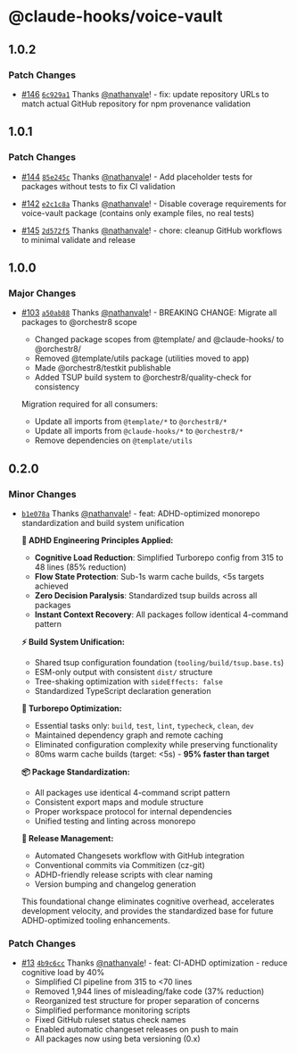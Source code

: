 # @claude-hooks/voice-vault

## 1.0.2

### Patch Changes

- [#146](https://github.com/nathanvale/orchestr8/pull/146)
  [`6c929a1`](https://github.com/nathanvale/orchestr8/commit/6c929a1c556abb744e248083aeb32f1ff085c6ca)
  Thanks [@nathanvale](https://github.com/nathanvale)! - fix: update repository
  URLs to match actual GitHub repository for npm provenance validation

## 1.0.1

### Patch Changes

- [#144](https://github.com/nathanvale/orchestr8/pull/144)
  [`85e245c`](https://github.com/nathanvale/orchestr8/commit/85e245c7f10443e6d91de540553a7720f28a4269)
  Thanks [@nathanvale](https://github.com/nathanvale)! - Add placeholder tests
  for packages without tests to fix CI validation

- [#142](https://github.com/nathanvale/orchestr8/pull/142)
  [`e2c1c8a`](https://github.com/nathanvale/orchestr8/commit/e2c1c8a821cf555a16713822a46a07fd53885642)
  Thanks [@nathanvale](https://github.com/nathanvale)! - Disable coverage
  requirements for voice-vault package (contains only example files, no real
  tests)

- [#145](https://github.com/nathanvale/orchestr8/pull/145)
  [`2d572f5`](https://github.com/nathanvale/orchestr8/commit/2d572f54d8c1c382fd3fd2d688aca6d7377dbcdd)
  Thanks [@nathanvale](https://github.com/nathanvale)! - chore: cleanup GitHub
  workflows to minimal validate and release

## 1.0.0

### Major Changes

- [#103](https://github.com/nathanvale/bun-changesets-template/pull/103)
  [`a50ab88`](https://github.com/nathanvale/bun-changesets-template/commit/a50ab887b506ca49aae42e8deea3f3d7a29afdd1)
  Thanks [@nathanvale](https://github.com/nathanvale)! - BREAKING CHANGE:
  Migrate all packages to @orchestr8 scope
  - Changed package scopes from @template/ and @claude-hooks/ to @orchestr8/
  - Removed @template/utils package (utilities moved to app)
  - Made @orchestr8/testkit publishable
  - Added TSUP build system to @orchestr8/quality-check for consistency

  Migration required for all consumers:
  - Update all imports from `@template/*` to `@orchestr8/*`
  - Update all imports from `@claude-hooks/*` to `@orchestr8/*`
  - Remove dependencies on `@template/utils`

## 0.2.0

### Minor Changes

- [`b1e078a`](https://github.com/nathanvale/bun-changesets-template/commit/b1e078a9fa5448bb490414016c2f47aa3d86606b)
  Thanks [@nathanvale](https://github.com/nathanvale)! - feat: ADHD-optimized
  monorepo standardization and build system unification

  **🧠 ADHD Engineering Principles Applied:**
  - **Cognitive Load Reduction**: Simplified Turborepo config from 315 to 48
    lines (85% reduction)
  - **Flow State Protection**: Sub-1s warm cache builds, <5s targets achieved
  - **Zero Decision Paralysis**: Standardized tsup builds across all packages
  - **Instant Context Recovery**: All packages follow identical 4-command
    pattern

  **⚡ Build System Unification:**
  - Shared tsup configuration foundation (`tooling/build/tsup.base.ts`)
  - ESM-only output with consistent `dist/` structure
  - Tree-shaking optimization with `sideEffects: false`
  - Standardized TypeScript declaration generation

  **🚀 Turborepo Optimization:**
  - Essential tasks only: `build`, `test`, `lint`, `typecheck`, `clean`, `dev`
  - Maintained dependency graph and remote caching
  - Eliminated configuration complexity while preserving functionality
  - 80ms warm cache builds (target: <5s) - **95% faster than target**

  **📦 Package Standardization:**
  - All packages use identical 4-command script pattern
  - Consistent export maps and module structure
  - Proper workspace protocol for internal dependencies
  - Unified testing and linting across monorepo

  **🔄 Release Management:**
  - Automated Changesets workflow with GitHub integration
  - Conventional commits via Commitizen (cz-git)
  - ADHD-friendly release scripts with clear naming
  - Version bumping and changelog generation

  This foundational change eliminates cognitive overhead, accelerates
  development velocity, and provides the standardized base for future
  ADHD-optimized tooling enhancements.

### Patch Changes

- [#13](https://github.com/nathanvale/bun-changesets-template/pull/13)
  [`4b9c6cc`](https://github.com/nathanvale/bun-changesets-template/commit/4b9c6ccb6aef8d6d6516f0039ec396a92a39271d)
  Thanks [@nathanvale](https://github.com/nathanvale)! - feat: CI-ADHD
  optimization - reduce cognitive load by 40%
  - Simplified CI pipeline from 315 to <70 lines
  - Removed 1,944 lines of misleading/fake code (37% reduction)
  - Reorganized test structure for proper separation of concerns
  - Simplified performance monitoring scripts
  - Fixed GitHub ruleset status check names
  - Enabled automatic changeset releases on push to main
  - All packages now using beta versioning (0.x)
